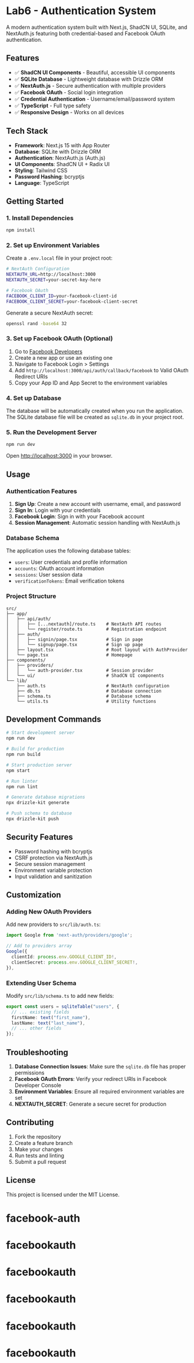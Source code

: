 # Lab6 - Authentication System

A modern authentication system built with Next.js, ShadCN UI, SQLite, and NextAuth.js featuring both credential-based and Facebook OAuth authentication.

## Features

- ✅ **ShadCN UI Components** - Beautiful, accessible UI components
- ✅ **SQLite Database** - Lightweight database with Drizzle ORM
- ✅ **NextAuth.js** - Secure authentication with multiple providers
- ✅ **Facebook OAuth** - Social login integration
- ✅ **Credential Authentication** - Username/email/password system
- ✅ **TypeScript** - Full type safety
- ✅ **Responsive Design** - Works on all devices

## Tech Stack

- **Framework**: Next.js 15 with App Router
- **Database**: SQLite with Drizzle ORM
- **Authentication**: NextAuth.js (Auth.js)
- **UI Components**: ShadCN UI + Radix UI
- **Styling**: Tailwind CSS
- **Password Hashing**: bcryptjs
- **Language**: TypeScript

## Getting Started

### 1. Install Dependencies

```bash
npm install
```

### 2. Set up Environment Variables

Create a `.env.local` file in your project root:

```bash
# NextAuth Configuration
NEXTAUTH_URL=http://localhost:3000
NEXTAUTH_SECRET=your-secret-key-here

# Facebook OAuth
FACEBOOK_CLIENT_ID=your-facebook-client-id
FACEBOOK_CLIENT_SECRET=your-facebook-client-secret
```

Generate a secure NextAuth secret:

```bash
openssl rand -base64 32
```

### 3. Set up Facebook OAuth (Optional)

1. Go to [Facebook Developers](https://developers.facebook.com/)
2. Create a new app or use an existing one
3. Navigate to Facebook Login > Settings
4. Add `http://localhost:3000/api/auth/callback/facebook` to Valid OAuth Redirect URIs
5. Copy your App ID and App Secret to the environment variables

### 4. Set up Database

The database will be automatically created when you run the application. The SQLite database file will be created as `sqlite.db` in your project root.

### 5. Run the Development Server

```bash
npm run dev
```

Open [http://localhost:3000](http://localhost:3000) in your browser.

## Usage

### Authentication Features

1. **Sign Up**: Create a new account with username, email, and password
2. **Sign In**: Login with your credentials
3. **Facebook Login**: Sign in with your Facebook account
4. **Session Management**: Automatic session handling with NextAuth.js

### Database Schema

The application uses the following database tables:

- `users`: User credentials and profile information
- `accounts`: OAuth account information
- `sessions`: User session data
- `verificationTokens`: Email verification tokens

### Project Structure

```
src/
├── app/
│   ├── api/auth/
│   │   ├── [...nextauth]/route.ts    # NextAuth API routes
│   │   └── register/route.ts         # Registration endpoint
│   ├── auth/
│   │   ├── signin/page.tsx           # Sign in page
│   │   └── signup/page.tsx           # Sign up page
│   ├── layout.tsx                    # Root layout with AuthProvider
│   └── page.tsx                      # Homepage
├── components/
│   ├── providers/
│   │   └── auth-provider.tsx         # Session provider
│   └── ui/                           # ShadCN UI components
└── lib/
    ├── auth.ts                       # NextAuth configuration
    ├── db.ts                         # Database connection
    ├── schema.ts                     # Database schema
    └── utils.ts                      # Utility functions
```

## Development Commands

```bash
# Start development server
npm run dev

# Build for production
npm run build

# Start production server
npm start

# Run linter
npm run lint

# Generate database migrations
npx drizzle-kit generate

# Push schema to database
npx drizzle-kit push
```

## Security Features

- Password hashing with bcryptjs
- CSRF protection via NextAuth.js
- Secure session management
- Environment variable protection
- Input validation and sanitization

## Customization

### Adding New OAuth Providers

Add new providers to `src/lib/auth.ts`:

```typescript
import Google from 'next-auth/providers/google';

// Add to providers array
Google({
  clientId: process.env.GOOGLE_CLIENT_ID!,
  clientSecret: process.env.GOOGLE_CLIENT_SECRET!,
}),
```

### Extending User Schema

Modify `src/lib/schema.ts` to add new fields:

```typescript
export const users = sqliteTable("users", {
  // ... existing fields
  firstName: text("first_name"),
  lastName: text("last_name"),
  // ... other fields
});
```

## Troubleshooting

1. **Database Connection Issues**: Make sure the `sqlite.db` file has proper permissions
2. **Facebook OAuth Errors**: Verify your redirect URIs in Facebook Developer Console
3. **Environment Variables**: Ensure all required environment variables are set
4. **NEXTAUTH_SECRET**: Generate a secure secret for production

## Contributing

1. Fork the repository
2. Create a feature branch
3. Make your changes
4. Run tests and linting
5. Submit a pull request

## License

This project is licensed under the MIT License.
# facebook-auth
# facebookauth
# facebookauth
# facebookauth
# facebookauth
# facebookauth
